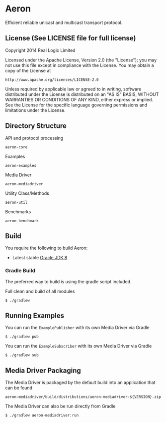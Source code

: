 Aeron
=====

Efficient reliable unicast and multicast transport protocol.

License (See LICENSE file for full license)
-------------------------------------------
Copyright 2014 Real Logic Limited

Licensed under the Apache License, Version 2.0 (the "License");
you may not use this file except in compliance with the License.
You may obtain a copy of the License at

    http://www.apache.org/licenses/LICENSE-2.0

Unless required by applicable law or agreed to in writing, software
distributed under the License is distributed on an "AS IS" BASIS,
WITHOUT WARRANTIES OR CONDITIONS OF ANY KIND, either express or implied.
See the License for the specific language governing permissions and
limitations under the License.

Directory Structure
-------------------

API and protocol processing

    aeron-core

Examples

    aeron-examples

Media Driver

    aeron-mediadriver

Utility Class/Methods

    aeron-util

Benchmarks

    aeron-benchmark

Build
-----

You require the following to build Aeron:

* Latest stable [Oracle JDK 8](http://www.oracle.com/technetwork/java/)

### Gradle Build

The preferred way to build is using the gradle script included.

Full clean and build of all modules

    $ ./gradlew

Running Examples
----------------

You can run the `ExamplePublisher` with its own Media Driver via Gradle

    $ ./gradlew pub

You can run the `ExampleSubscriber` with its own Media Driver via Gradle

    $ ./gradlew sub

Media Driver Packaging
----------------------

The Media Driver is packaged by the default build into an application that can be found

    aeron-mediadriver/build/distributions/aeron-mediadriver-${VERSION}.zip

The Media Driver can also be run directly from Gradle

    $ ./gradlew aeron-mediadriver:run
